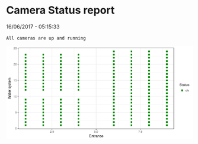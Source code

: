 Camera Status report
================
16/06/2017 - 05:15:33

    All cameras are up and running

![](camreport_files/figure-markdown_github/unnamed-chunk-2-1.png)
